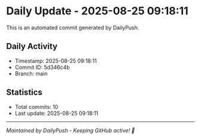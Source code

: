 # Daily Update - 2025-08-25 09:18:11

This is an automated commit generated by DailyPush.

## Daily Activity
- Timestamp: 2025-08-25 09:18:11
- Commit ID: 5d346c4b
- Branch: main

## Statistics
- Total commits: 10
- Last update: 2025-08-25 09:18:11

---
*Maintained by DailyPush - Keeping GitHub active! 🚀*
